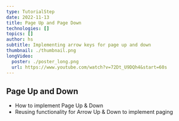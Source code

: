 ```yaml
---
type: TutorialStep
date: 2022-11-13
title: Page Up and Page Down
technologies: []
topics: []
author: hs
subtitle: Implementing arrow keys for page up and down
thumbnail: ./thumbnail.png
longVideo:
  poster: ./poster_long.png
  url: https://www.youtube.com/watch?v=72Dt_U9DQh4&start=60s
---
```


## Page Up and Down
- How to implement Page Up & Down
- Reusing functionality for Arrow Up & Down to implement paging

